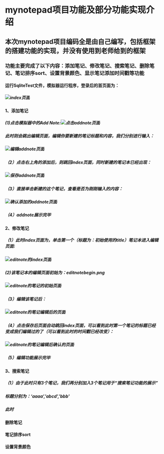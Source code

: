 # mynotepad项目功能及部分功能实现介绍
## 本次mynotepad项目编码全是由自己编写，包括框架的搭建功能的实现，并没有使用到老师给到的框架
### 功能主要完成了以下内容：添加笔记、修改笔记、搜索笔记、删除笔记、笔记排序sort、设置背景颜色、显示笔记添加时间戳等功能
#### 运行SqliteTest文件，模拟器运行程序，登录后的首页面为：
##### ![index页面](images/index.png)
#### 1、添加笔记
##### (1)点击模拟器中的Add Note:![点击addnote页面](images/addnote/clickAddNote.png)
#####     此时则会跳出编辑页面，编辑你要新建的笔记标题和内容，我们分别进行输入：
#####     ![编辑addnote页面](images/addnote/editAddNote.png)
##### （2）点击右上角的添加后，则跳回index页面，同时新建的笔记本已经出现：
#####     ![保存addnote页面](images/addnote/saveAddNote.png)
##### （3）直接单击新建的这个笔记，查看是否为刚刚输入的内容：
#####     ![确认添加的addnote页面](images/addnote/confirmAddnote.png)
##### （4）addnote展示完毕
#### 2、修改笔记
#####  （1）此时index页面为，单击第一个（标题为：初始使用的title）笔记本进入编辑页面:
#####     ![editnote的index页面](images/editnote/editnoteIndex.png)
#####   (2)该笔记本的编辑页面初始为：editnotebegin.png
#####     ![editnote的笔记的初始页面](images/editnote/editnotebegin.png)
#####  （3）编辑该笔记后：
#####     ![editnote的笔记编辑后的页面](images/editnote/editnoteafter.png)
#####  （4）点击保存后页面自动跳回index页面，可以看到此时第一个笔记的标题已经变成我们编辑过的了（可以看到此时的时间戳已经改变）：
#####     ![editnote的笔记编辑后确认的页面](images/editnote/confirmeditnote.png)
#####  （5）编辑功能展示完毕
#### 3、搜索笔记
#####  （1）由于此时只有3个笔记，我们再分别加入3个笔记用于“搜索笔记功能的展示”
#####     标题分别为：‘aaaa’,'abcd','bbb'
#####     此时
#### 删除笔记
#### 笔记排序sort
#### 设置背景颜色
